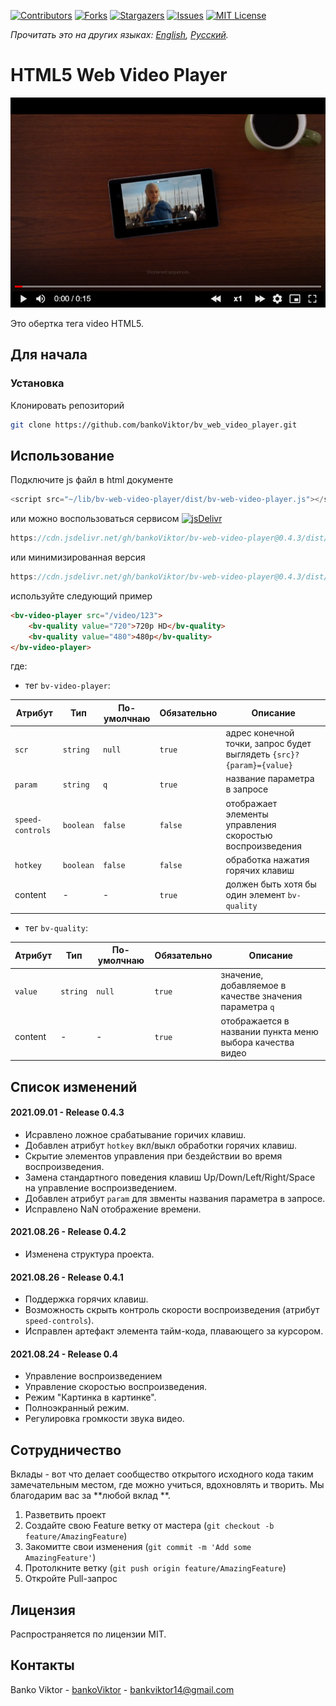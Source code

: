 [![Contributors][contributors-shield]][contributors-url]
[![Forks][forks-shield]][forks-url]
[![Stargazers][stars-shield]][stars-url]
[![Issues][issues-shield]][issues-url]
[![MIT License][license-shield]][license-url]

*Прочитать это на других языках: [English](README.md), [Русский](README.ru.md).*

<!-- ABOUT THE PROJECT -->
# HTML5 Web Video Player

![Product Name Screen Shot][product-screenshot]

Это обертка тега video HTML5.



<!-- GETTING STARTED -->
## Для начала


### Установка

Клонировать репозиторий
```sh
git clone https://github.com/bankoViktor/bv_web_video_player.git
```



<!-- USAGE EXAMPLES -->
## Использование

Подключите js файл в html документе
```js
<script src="~/lib/bv-web-video-player/dist/bv-web-video-player.js"></script>
```
или можно воспользоваться сервисом [![jsDelivr][jsdelivr-badge]][jsdelivr-url]
```js
https://cdn.jsdelivr.net/gh/bankoViktor/bv-web-video-player@0.4.3/dist/bv-web-video-player.js
```
или минимизированная версия
```js
https://cdn.jsdelivr.net/gh/bankoViktor/bv-web-video-player@0.4.3/dist/bv-web-video-player.min.js
```

используйте следующий пример
```html
<bv-video-player src="/video/123">
    <bv-quality value="720">720p HD</bv-quality>
    <bv-quality value="480">480p</bv-quality>
</bv-video-player>
```

где:
- тег `bv-video-player`:

| Атрибут | Тип | По-умолчнаю | Обязательно | Описание |
| - | - | - | - | - |
| `scr` | `string`  | `null` | `true` | адрес конечной точки, запрос будет выглядеть `{src}?{param}={value}` |
| `param` | `string` | `q` | `true` | название параметра в запросе |
| `speed-controls` | `boolean` | `false` | `false`  | отображает элементы управления скоростью воспроизведения |
| `hotkey` | `boolean` | `false` | `false` | обработка нажатия горячих клавиш |
| content | - | - | `true` | должен быть хотя бы один элемент `bv-quality` |

- тег `bv-quality`:

| Атрибут | Тип | По-умолчнаю | Обязательно | Описание |
| - | - | - | - | - |
| `value` | `string` | `null` | `true` | значение, добавляемое в качестве значения параметра `q` |
| content | - | - | `true` | отображается в названии пункта меню выбора качества видео |
 
 
 
<!-- RELEASE NOTES -->
## Список изменений

#### 2021.09.01 - Release 0.4.3
- Исравлено ложное срабатывание горичих клавиш.
- Добавлен атрибут `hotkey` вкл/выкл обработки горячих клавиш.
- Скрытие элементов управления при бездействии во время воспроизведения.
- Замена стандартного поведения клавиш Up/Down/Left/Right/Space на управление воспроизведением.
- Добавлен атрибут `param` для звменты названия параметра в запросе.
- Исправлено NaN отображение времени.

#### 2021.08.26 - Release 0.4.2
- Изменена структура проекта.

#### 2021.08.26 - Release 0.4.1
- Поддержка горячих клавиш.
- Возможность скрыть контроль скорости воспроизведения (атрибут `speed-controls`).
- Исправлен артефакт элемента тайм-кода, плавающего за курсором.

#### 2021.08.24 - Release 0.4
- Управление воспроизведением
- Управление скоростью воспроизведения.
- Режим "Картинка в картинке".
- Полноэкранный режим.
- Регулировка громкости звука видео.
 
 
 
<!-- CONTRIBUTING -->
## Сотрудничество

Вклады - вот что делает сообщество открытого исходного кода таким замечательным местом, где можно учиться, вдохновлять и творить. Мы благодарим вас за **любой вклад **.

1. Разветвить проект
2. Создайте свою Feature ветку от мастера (`git checkout -b feature/AmazingFeature`)
3. Закомитте свои изменения (`git commit -m 'Add some AmazingFeature'`)
4. Протолкните ветку (`git push origin feature/AmazingFeature`)
5. Откройте Pull-запрос



<!-- LICENSE -->
## Лицензия

Распространяется по лицензии MIT.



<!-- CONTACT -->
## Контакты

Banko Viktor - [bankoViktor](https://github.com/bankoViktor) - bankviktor14@gmail.com



<!-- MARKDOWN LINKS & IMAGES -->
[contributors-shield]: https://img.shields.io/github/contributors/bankoViktor/bv-web-video-player.svg?style=for-the-badge
[contributors-url]: https://github.com/bankoViktor/bv-web-video-player/graphs/contributors
[forks-shield]: https://img.shields.io/github/forks/bankoViktor/bv-web-video-player.svg?style=for-the-badge
[forks-url]: https://github.com/bankoViktor/bv-web-video-player/network/members
[stars-shield]: https://img.shields.io/github/stars/bankoViktor/bv-web-video-player.svg?style=for-the-badge
[stars-url]: https://github.com/bankoViktor/bv-web-video-player/stargazers
[issues-shield]: https://img.shields.io/github/issues/bankoViktor/bv-web-video-player.svg?style=for-the-badge
[issues-url]: https://github.com/bankoViktor/bv-web-video-player/issues
[license-shield]: https://img.shields.io/github/license/bankoViktor/bv-web-video-player.svg?style=for-the-badge
[license-url]: https://github.com/bankoViktor/bv-web-video-player/blob/master/LICENSE.txt
[linkedin-shield]: https://img.shields.io/badge/-LinkedIn-black.svg?style=for-the-badge&logo=linkedin&colorB=555
[product-screenshot]: screenshot.png
[github-profile]: https://github.com/bankoViktor
[jsdelivr-url]: https://www.jsdelivr.com
[jsdelivr-badge]: https://data.jsdelivr.com/v1/package/gh/bankoViktor/bv-web-video-player/badge
